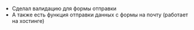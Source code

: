 - Сделал валидацию для формы отправки 
- А также есть функция отправки данных с формы на почту (работает на хостинге)
